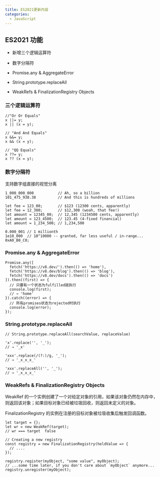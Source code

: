 ```yaml
---
title: ES2021更新内容
categories:
  - JavaScript
---
```


## ES2021 功能

- 新增三个逻辑运算符

- 数字分隔符

- Promise.any & AggregateError

- String.prototype.replaceAll

- WeakRefs & FinalizationRegistry Objects

### 三个逻辑运算符

```
//"Or Or Equals"
x ||= y;
x || (x = y);

// "And And Equals"
x &&= y;
x && (x = y);

// "QQ Equals"
x ??= y;
x ?? (x = y);
```

### 数字分隔符

支持数字组直接的视觉分离

```
1_000_000_000           // Ah, so a billion
101_475_938.38          // And this is hundreds of millions

let fee = 123_00;       // $123 (12300 cents, apparently)
let fee = 12_300;       // $12,300 (woah, that fee!)
let amount = 12345_00;  // 12,345 (1234500 cents, apparently)
let amount = 123_4500;  // 123.45 (4-fixed financial)
let amount = 1_234_500; // 1,234,500
```

```
0.000_001 // 1 millionth
1e10_000  // 10^10000 -- granted, far less useful / in-range...
0xA0_B0_C0;
```

### Promise.any & AggregateError

```
Promise.any([
  fetch('https://v8.dev/').then(() => 'home'),
  fetch('https://v8.dev/blog').then(() => 'blog'),
  fetch('https://v8.dev/docs').then(() => 'docs')
]).then((first) => {
  // 只要有一个状态为fulfilled就执行
  console.log(first);
  // → 'home'
}).catch((error) => {
  // 所有promises状态为rejected时执行
  console.log(error);
});
```

### String.prototype.replaceAll

```
// String.prototype.replaceAll(searchValue, replaceValue)

'x'.replace('', '_');
// → '_x'

'xxx'.replace(/(?:)/g, '_');
// → '_x_x_x_'

'xxx'.replaceAll('', '_');
// → '_x_x_x_'
```

### WeakRefs & FinalizationRegistry Objects

WeakRef  的一个实例创建了一个对给定对象的引用，如果该对象仍然在内存中，则返回该对象；如果目标对象已经被垃圾回收，则返回未定义的对象。

FinalizationRegistry 的实例在注册的目标对象被垃圾收集后触发回调函数。

```
let target = {};
let wr = new WeakRef(target);
// wr === target  false

// Creating a new registry
const registry = new FinalizationRegistry(heldValue => {
  // ....
});

registry.register(myObject, "some value", myObject);
// ...some time later, if you don't care about `myObject` anymore...
registry.unregister(myObject);
```



